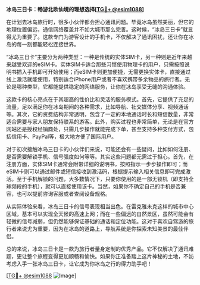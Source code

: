 **冰岛三日卡：畅游北欧仙境的理想选择[[TG💪+ @esim1088](https://t.me/s/esim1088)]**

在计划去冰岛旅行时，很多小伙伴都会担心通讯问题。毕竟冰岛虽然美丽，但它的地理位置偏远，通信网络覆盖并不如大城市那么完善。这时候，“冰岛三日卡”就显得尤为重要了。这款专门为游客设计的手机卡，不仅解决了通讯困扰，还让你在冰岛的每一刻都能轻松连接世界。

“冰岛三日卡”主要分为两种类型：一种是传统的实体SIM卡，另一种则是近年来越来越受欢迎的eSIM卡。实体SIM卡适合那些习惯使用物理卡的用户，只需按照说明书插入手机即可开始使用；而eSIM卡则更加便捷，无需更换实体卡，直接通过线上激活就能使用，特别适合iPhone用户或者不喜欢携带多余物品的旅行者。无论是哪种类型，它都能提供稳定的网络服务，让你在冰岛享受无缝的沟通体验。

这款卡的核心亮点在于其超高的性价比和灵活的服务模式。首先，它提供了充足的流量，足以满足你在冰岛期间的各种需求，比如导航、社交媒体分享、视频通话等。其次，它的资费结构非常透明，包含了一定的本地通话时长和短信数量，非常适合需要与家人朋友保持联系的游客。此外，购买过程也非常简单，无论是在官方网站还是授权经销商处，只需几步操作就能完成下单，甚至支持多种支付方式，包括信用卡、PayPal等，极大地方便了国际用户。

对于初次接触冰岛三日卡的小伙伴们来说，可能还会有一些疑问，比如如何注册、是否需要解锁手机、信号强度如何等等。其实这些问题都无需过于担心。首先，在注册方面，实体SIM卡通常会附带详细的说明书，按照指示一步步操作即可；而eSIM卡则可以通过邮件或短信接收到激活码，根据提示输入相关信息即可完成激活。至于手机解锁的问题，大多数情况下，只要你使用的是一部无锁机（即支持全球频段的手机），就可以直接使用该卡。当然，如果你不确定自己的手机是否兼容，也可以提前咨询客服或者查阅设备规格。

从实际体验来看，冰岛三日卡的信号表现相当出色。在雷克雅未克这样的城市中心区域，基本可以实现全天候的高速上网；而在一些偏远的自然景区，虽然可能会有轻微的信号减弱，但仍然能够保证基础的通话和定位功能。这对于喜欢自驾游的旅行者来说尤为重要，因为在冰岛的道路上，导航系统是你探索未知美景的最佳伴侣。

总的来说，冰岛三日卡是一款为旅行者量身定制的优秀产品。它不仅解决了通讯难题，更让整个旅程变得更加顺畅和愉快。如果你正准备踏上这片神秘的土地，不妨考虑入手一张冰岛三日卡，让它成为你冰岛之行的得力助手吧！

[[TG💪+ @esim1088](https://t.me/s/esim1088) ![Image](https://i.postimg.cc/4NQfJmqS/Snipaste-2025-05-13-00-14-12.png)]